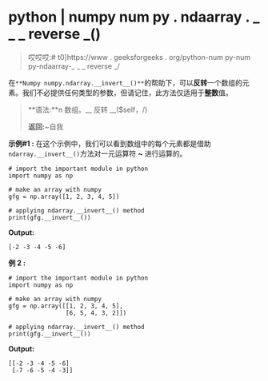 # python | numpy num py . ndaarray . _ _ _ reverse _()

> 哎哎哎:# t0]https://www . geeksforgeeks . org/python-num py-num py-ndaarray-_ _ _ reverse _/

在`**Numpy numpy.ndarray.__invert__()**`的帮助下，可以**反转**一个数组的元素。我们不必提供任何类型的参数，但请记住，此方法仅适用于**整数**值。

> **语法:**n 数组。__ 反转 __($self，/)
> 
> **返回:**~自我

**示例#1 :**
在这个示例中，我们可以看到数组中的每个元素都是借助`ndarray.__invert__()`方法对一元运算符 **~** 进行运算的。

```
# import the important module in python
import numpy as np

# make an array with numpy
gfg = np.array([1, 2, 3, 4, 5])

# applying ndarray.__invert__() method
print(gfg.__invert__())
```

**Output:**

```
[-2 -3 -4 -5 -6]

```

**例 2 :**

```
# import the important module in python
import numpy as np

# make an array with numpy
gfg = np.array([[1, 2, 3, 4, 5],
                [6, 5, 4, 3, 2]])

# applying ndarray.__invert__() method
print(gfg.__invert__())
```

**Output:**

```
[[-2 -3 -4 -5 -6]
 [-7 -6 -5 -4 -3]]

```
